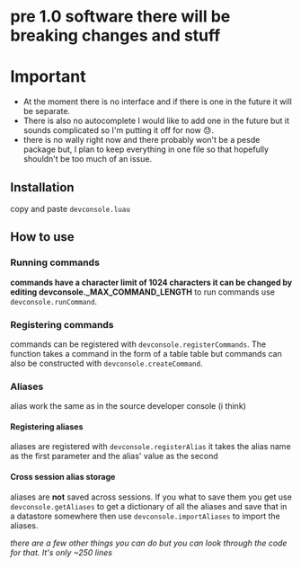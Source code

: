 # pre 1.0 software there will be breaking changes and stuff

# Important
- At the moment there is no interface and if there is one in the future it will be separate.
- There is also no autocomplete I would like to add one in the future but it sounds complicated so I'm putting it off for now 😓.
- there is no wally right now and there probably won't be a pesde package but, I plan to keep everything in one file so that hopefully shouldn't be too much of an issue.

## Installation

copy and paste `devconsole.luau`

## How to use

### Running commands

**commands have a character limit of 1024 characters it can be changed by editing devconsole._MAX_COMMAND_LENGTH**
to run commands use `devconsole.runCommand`.

### Registering commands

commands can be registered with `devconsole.registerCommands`. The function takes a command in the form of a table table but commands can also be constructed with `devconsole.createCommand`.

### Aliases

alias work the same as in the source developer console (i think)

#### Registering aliases

aliases are registered with `devconsole.registerAlias` it takes the alias name as the first parameter and the alias' value as the second

#### Cross session alias storage
aliases are **not** saved across sessions. If you what to save them you get use `devconsole.getAliases` to get a dictionary of all the aliases and save that in a datastore somewhere then use `devconsole.importAliases` to import the aliases.

*there are a few other things you can do but you can look through the code for that. It's only ~250 lines*
